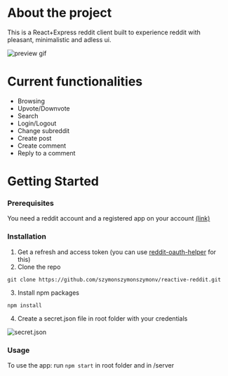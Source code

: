 # About the project
This is a React+Express reddit client built to experience reddit with pleasant, minimalistic and adless ui.

![preview gif](https://i.imgur.com/eQY98Rm.gif)
# Current functionalities
* Browsing
* Upvote/Downvote
* Search
* Login/Logout
* Change subreddit
* Create post
* Create comment
* Reply to a comment
# Getting Started
### Prerequisites
You need a reddit account and a registered app on your account [(link)](https://ssl.reddit.com/prefs/apps/)
### Installation
1. Get a refresh and access token (you can use [reddit-oauth-helper](https://github.com/not-an-aardvark/reddit-oauth-helper) for this)
2. Clone the repo
```
git clone https://github.com/szymonszymonszymonv/reactive-reddit.git
```
3. Install npm packages
```
npm install
```
4. Create a secret.json file in root folder with your credentials

![secret.json](https://i.imgur.com/x1UNQFM.png)

### Usage
To use the app: run `npm start` in root folder and in /server
